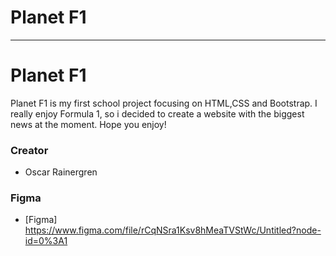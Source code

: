 # Planet F1

---




# Planet F1

Planet F1 is my first school project focusing on HTML,CSS and Bootstrap. I really enjoy Formula 1, so i decided to create a website with the biggest news at the moment.
Hope you enjoy!

### Creator

* Oscar Rainergren

### Figma

* [Figma] https://www.figma.com/file/rCqNSra1Ksv8hMeaTVStWc/Untitled?node-id=0%3A1



